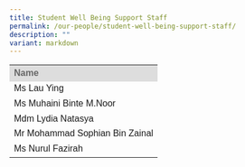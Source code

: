 ```yaml
---
title: Student Well Being Support Staff
permalink: /our-people/student-well-being-support-staff/
description: ""
variant: markdown
---
```

<table style="width: 500px">
	<colgroup><col style="width:100%"></colgroup>
	<tbody>
	<tr>
		<th style="line-height:1.3; font-size:16px; font-family:Arial; text-align:justify; background-color:#DDD; color:#666">Name</th>
	</tr>
	<tr>
		<td style="line-height:1.3; font-size:16px; font-family:Arial; text-align:justify;">Ms Lau Ying</td> 
	</tr>
	<tr>
		<td style="line-height:1.3; font-size:16px; font-family:Arial; text-align:justify;">Ms Muhaini Binte M.Noor</td> 
	</tr>
	<tr>
		<td style="line-height:1.3; font-size:16px; font-family:Arial; text-align:justify;">Mdm Lydia Natasya</td> 
	</tr>
	<tr>
		<td style="line-height:1.3; font-size:16px; font-family:Arial; text-align:justify;">Mr Mohammad Sophian Bin Zainal</td> 
	</tr>
	<tr>
		<td style="line-height:1.3; font-size:16px; font-family:Arial; text-align:justify;">Ms Nurul Fazirah</td> 
	</tr>
</tbody>
</table>
